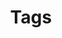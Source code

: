 ---
# Main
from: "page"
title: Tags
id: re3e24234234?v=fger4t345234
created_at: "12/31/2021 12:00 pm"
updated_at: "1/1/2022 5:00 pm"
created_by: John Doe
updated_by: John Doe
---